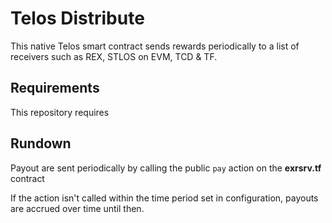 # Telos Distribute

This native Telos smart contract sends rewards periodically to a list of receivers such as REX, STLOS on EVM, TCD & TF.

## Requirements

This repository requires

## Rundown

Payout are sent periodically by calling the public `pay` action on the __exrsrv.tf__ contract

If the action isn't called within the time period set in configuration, payouts are accrued over time until then. 
